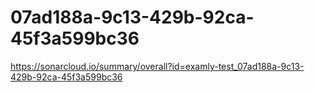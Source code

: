 # 07ad188a-9c13-429b-92ca-45f3a599bc36
https://sonarcloud.io/summary/overall?id=examly-test_07ad188a-9c13-429b-92ca-45f3a599bc36
